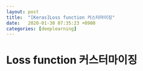 ```yaml
---
layout: post
title:  "[Keras]Loss function 커스터마이징"
date:   2020-01-30 07:35:23 +0900
categories: [deeplearning]
---
```


# Loss function 커스터마이징

